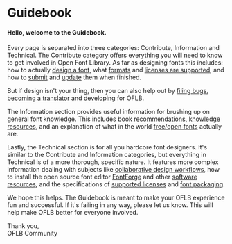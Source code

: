 <h1>Guidebook</h1>

<h4>Hello, welcome to the Guidebook.</h4>
<p>Every page is separated into three categories: Contribute, Information and Technical. The Contribute category offers everything you will need to know to get involved in Open Font Library. As far as designing fonts this includes: how to actually <a href="/font_design">design a font</a>, what <a href="/font_formats">formats</a> and <a href="/supported_licenses">licenses are supported</a>, and how to <a href="/submission_guidelines"> submit</a> and <a href="how_to_update_a_font">update</a> them when finished.
<p>
But if design isn't your thing, then you can also help out by <a href="/guidebook/how_to_file_bugs"> filing bugs</a>, <a href="/guidebook/become-a-translator">becoming a translator</a> and <a href="/guidebook/dev-faq"> developing</a> for OFLB.
<p>
The Information section provides useful information for brushing up on general font knowledge. This includes <a href="/guidebook/book_recommendations">book recommendations</a>, <a href="/guidebook/knowledge_resources">knowledge resources</a>, and an explanation of what in the world <a href="/guidebook/libre_open_fonts">free/open fonts</a> actually are.

<p>
Lastly, the Technical section is for all you hardcore font designers. It's similar to the Contribute and Information categories, but everything in Technical is of a more thorough, specific nature. It features more complex information dealing with subjects like <a href="/collaborative_design_workflows">collaborative design workflows</a>, how to install the open source font editor <a href="/how_to_install_fon_forge">FontForge</a> and other <a href="/software">software resources</a>, and the specifications of <a href="/supported_licenses">supported licenses</a> and <a href="/font_packaging">font packaging</a>.

<p>
We hope this helps. The Guidebook is meant to make your OFLB experience fun and successful. If it's failing in any way, please let us know. This will help make OFLB better for everyone involved. 

<p>
Thank you,<br>
OFLB Community
</p>